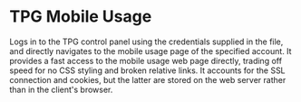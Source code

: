 # TPG Mobile Usage

Logs in to the TPG control panel using the credentials supplied in the file, and directly navigates to the mobile usage page of the specified account. It provides a fast access to the mobile usage web page directly, trading off speed for no CSS styling and broken relative links. It accounts for the SSL connection and cookies, but the latter are stored on the web server rather than in the client's browser.
